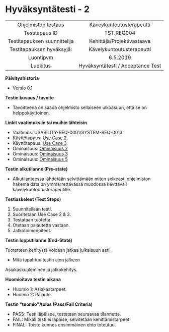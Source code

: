 # Hyväksyntätesti - 2


| | |
|:-:|:-:|
| Ohjelmiston testaus | Käveykuntoutusterapeutti  |
| Testitapaus ID | TST.REQ004 |
| Testitapauksen suunnittelija | Kehittäjä/Projektivastaava | 
| Testitapauksen hyväksyjä: | Kävelykuntoutusterapeutti |
| Luontipvm | 6.5.2019 |
| Luokitus | Hyväksyntätesti / Acceptance Test |

**Päivityshistoria**

* Versio 0.1 

**Testin kuvaus / tavoite**

* Tavoitteena on saada ohjelmisto sellaiseen ulkoasuun, että se on helppokäyttöinen.

**Linkit vaatimuksiin tai muihin lähteisin**

* Vaatimus: USABILITY-REQ-0001/SYSTEM-REQ-0013
* Käyttötapaus: [Use Case 2](https://gitlab.labranet.jamk.fi/m3268---vuosi-2019/ttos0100---2019-toteutus/blob/master/dokumentit/02-vaatimusmaarittely/Usecases/Usecase%20-%202.md)
* Käyttötapaus: [Use Case 3](https://gitlab.labranet.jamk.fi/m3268---vuosi-2019/ttos0100---2019-toteutus/blob/master/dokumentit/02-vaatimusmaarittely/Usecases/Usecase%20-%203.md)
* Ominaisuus: [Ominaisuus 2](https://gitlab.labranet.jamk.fi/m3268---vuosi-2019/ttos0100---2019-toteutus/blob/master/dokumentit/02-vaatimusmaarittely/Ominaisuudet/Ominaisuus%20-%202.md)
* Ominaisuus: [Ominaisuus 3](https://gitlab.labranet.jamk.fi/m3268---vuosi-2019/ttos0100---2019-toteutus/blob/master/dokumentit/02-vaatimusmaarittely/Ominaisuudet/Ominaisuus%20-%203.md)
* Ominaisuus: [Ominaisuus 5](https://gitlab.labranet.jamk.fi/m3268---vuosi-2019/ttos0100---2019-toteutus/blob/master/dokumentit/02-vaatimusmaarittely/Ominaisuudet/Ominaisuus%20-%205.md)

**Testin alkutilanne (Pre-state)** 

* Alkutilanteessa lähdetään selvittämään miten selkeästi ohjelmiston hakema data on ymmärrettävässä muodossa kävttäväll kävelykuntoutusterapeutille.

**Testiaskeleet (Test Steps)**

1. Suunnitellaan testi.
2. Suoritetaan Use Case 2 & 3.
3. Testataan tuotetta.
4. Otetaan palautetta vastaan.
5. Jatkotoimenpiteet.

**Testin lopputilanne (End-State)**

Tuotetteen kehitystä voidaan jatkaa julkaisuun asti.

* Mitä tapahtuu testin ajon jälkeen

Asiakaskuuleminen ja jatkokehitys.

**Huomioitava testin aikana**

* Huomio 1: Asiakastarpeet.
* Huomio 2: Palaute.


**Testin "tuomio"/tulos (Pass/Fail Criteria)**


* PASS: Testi läpäisee, testataan seuraavaa tilannetta.
* FAIL:  Mikäli testi ei läpäise, selvitetään kehittämistarpeet.
* FINAL: Toisto kunnes ensimmäinen ehto toteutuu.
